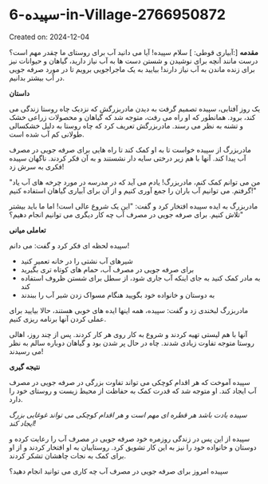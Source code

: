 # سپیده-6-in-Village-2766950872

Created on: 2024-12-04

**مقدمه**
[:آبیاری قوطی: ] سلام سپیده! آیا می دانید آب برای روستای ما چقدر مهم است؟ درست مانند آنچه برای نوشیدن و شستن دست ها به آب نیاز دارید، گیاهان و حیوانات نیز برای زنده ماندن به آب نیاز دارند! بیایید به یک ماجراجویی برویم تا در مورد صرفه جویی در آب بیشتر بدانیم.

**داستان**

یک روز آفتابی، سپیده تصمیم گرفت به دیدن مادربزرگش که نزدیک چاه روستا زندگی می کند، برود. همانطور که او راه می رفت، متوجه شد که گیاهان و محصولات زراعی خشک و تشنه به نظر می رسند. مادربزرگش تعریف کرد که چاه روستا به دلیل خشکسالی طولانی کم آب شده است.

مادربزرگ از سپیده خواست تا به او کمک کند تا راه هایی برای صرفه جویی در مصرف آب پیدا کند. آنها با هم زیر درختی سایه دار نشستند و به آن فکر کردند. ناگهان سپیده فکری به سرش زد!

"من می توانم کمک کنم، مادربزرگ! یادم می آید که در مدرسه در مورد چرخه های آب یاد گرفتم. می توانیم آب باران را جمع آوری کنیم و از آن برای آبیاری گیاهان استفاده کنیم!"

مادربزرگ به ایده سپیده افتخار کرد و گفت: "این یک شروع عالی است! اما ما باید بیشتر تلاش کنیم. برای صرفه جویی در مصرف آب چه کار دیگری می توانیم انجام دهیم؟"

**تعاملی میانی**

سپیده لحظه ای فکر کرد و گفت: می دانم!

* شیرهای آب نشتی را در خانه تعمیر کنید
* برای صرفه جویی در مصرف آب، حمام های کوتاه تری بگیرید
* به مادر کمک کنید به جای اینکه آب جاری شود، از سطل برای شستن ظروف استفاده کند
* به دوستان و خانواده خود بگویید هنگام مسواک زدن شیر آب را ببندند

مادربزرگ لبخندی زد و گفت: سپیده، همه اینها ایده های خوبی هستند، حالا بیایید برای عملی کردن آنها برنامه ریزی کنیم.

آنها با هم لیستی تهیه کردند و شروع به کار روی هر کار کردند. پس از چند روز، اهالی روستا متوجه تفاوت زیادی شدند. چاه در حال پر شدن بود و گیاهان دوباره سالم به نظر می رسیدند!

**نتیجه گیری**

سپیده آموخت که هر اقدام کوچکی می تواند تفاوت بزرگی در صرفه جویی در مصرف آب ایجاد کند. او متوجه شد که قدرت کمک به حفاظت از محیط زیست و روستای خود را دارد.

*سپیده یادت باشد هر قطره ای مهم است و هر اقدام کوچکی می تواند غوغایی بزرگ ایجاد کند!*

سپیده از این پس در زندگی روزمره خود صرفه جویی در مصرف آب را رعایت کرده و دوستان و خانواده خود را نیز به این کار تشویق کرد. روستاییان به او افتخار کردند و از او برای کمک به نجات چاهشان تشکر کردند.

سپیده امروز برای صرفه جویی در مصرف آب چه کاری می توانید انجام دهید؟